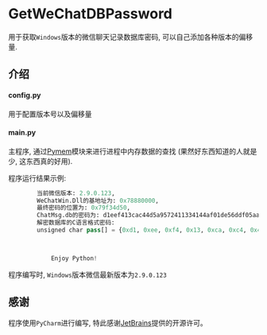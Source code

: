 # GetWeChatDBPassword
用于获取`Windows`版本的微信聊天记录数据库密码, 可以自己添加各种版本的偏移量.

## 介绍
#### config.py
用于配置版本号以及偏移量

#### main.py
主程序, 通过[Pymem](https://github.com/srounet/Pymem)模块来进行进程中内存数据的查找 (果然好东西知道的人就是少, 这东西真的好用).

程序运行结果示例: 
```python
		当前微信版本: 2.9.0.123,
        WeChatWin.Dll的基地址为: 0x78880000,
        最终密码的位置为: 0x79f34d50,
        ChatMsg.db的密码为: d1eef413cac44d5a9572411334144af01de56ddf05aa49a3b820b8c1a6a9bc35,
        解密数据库的C语言格式密码:
        unsigned char pass[] = {0xd1, 0xee, 0xf4, 0x13, 0xca, 0xc4, 0x4d, 0x5a, 0x95, 0x72, 0x41, 0x13, 0x34, 0x14, 0x4a, 0xf0, 0x1d, 0xe5, 0x6d, 0xdf, 0x05, 0xaa, 0x49, 0xa3, 0xb8, 0x20, 0xb8, 0xc1, 0xa6, 0xa9, 0xbc, 0x35, };



            Enjoy Python!
```
程序编写时, `Windows`版本微信最新版本为`2.9.0.123`

## 感谢
程序使用`PyCharm`进行编写, 特此感谢[JetBrains](https://www.jetbrains.com/)提供的开源许可。